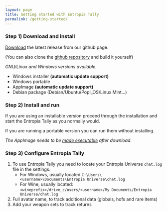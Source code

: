 ```yaml
---
layout: page
title: Getting started with Entropia Tally
permalink: /getting-started/
---
```


### Step 1) Download and install

[Download](https://github.com/EntropiaTally/entropia-tally-app/releases/latest) the latest release from our github page.

(You can also clone the [github repository](https://github.com/EntropiaTally/entropia-tally-app/) and build it yourself)

*GNU/Linux and Windows versions available.*
- Windows installer **(automatic update support)**
- Windows portable
- AppImage **(automatic update support)**
- Debian package (Debian/Ubuntu/Pop!_OS/Linux Mint...)

### Step 2) Install and run

If you are using an installable version proceed through the installation and start the Entropia Tally as you normally would.

If you are running a portable version you can run them without installing.

*The AppImage needs to be [made executable](http://discourse.appimage.org/t/how-to-make-an-appimage-executable/80) after download.*

### Step 3) Configure Entropia Tally

1. To use Entropia Tally you need to locate your Entropia Universe `chat.log` file in the settings.
   - For Windows, usually located `C:\Users\<username>\Documents\Entropia Universe\chat.log`
   - For Wine, usually located: `<wineprefix>/drive_c/users/<username>/My Documents/Entropia Universe/chat.log`
2. Full avatar name, to track additional data (globals, hofs and rare items)
3. Add your weapon sets to track returns

